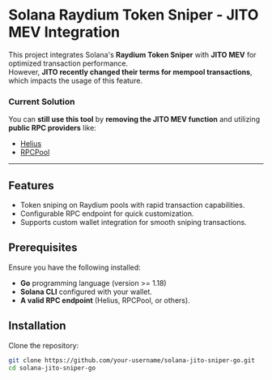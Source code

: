 # Solana Raydium Token Sniper - JITO MEV Integration

This project integrates Solana's **Raydium Token Sniper** with **JITO MEV** for optimized transaction performance.  
However, **JITO recently changed their terms for mempool transactions**, which impacts the usage of this feature.  

### **Current Solution**  
You can **still use this tool** by **removing the JITO MEV function** and utilizing **public RPC providers** like:
- [Helius](https://helius.xyz/)
- [RPCPool](https://rpcpool.com/)

---

## Features
- Token sniping on Raydium pools with rapid transaction capabilities.
- Configurable RPC endpoint for quick customization.
- Supports custom wallet integration for smooth sniping transactions.

## Prerequisites
Ensure you have the following installed:
- **Go** programming language (version >= 1.18)
- **Solana CLI** configured with your wallet.
- **A valid RPC endpoint** (Helius, RPCPool, or others).

## Installation
Clone the repository:

```bash
git clone https://github.com/your-username/solana-jito-sniper-go.git
cd solana-jito-sniper-go
